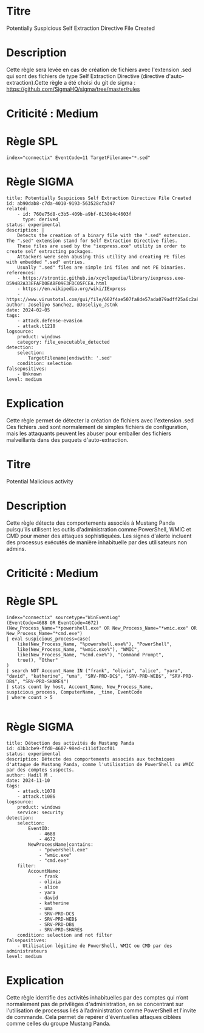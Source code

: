 
# Titre
Potentially Suspicious Self Extraction Directive File Created 

# Description

Cette règle sera levée en cas de création de fichiers avec l'extension .sed qui sont des fichiers de type Self Extraction Directive (directive d'auto-extraction).Cette règle a été choisi du git de sigma : https://github.com/SigmaHQ/sigma/tree/master/rules 

# Criticité : **Medium**


# Règle SPL

```
index="connectix" EventCode=11 TargetFilename="*.sed"

```

# Règle SIGMA

```
title: Potentially Suspicious Self Extraction Directive File Created
id: ab90dab8-c7da-4010-9193-563528cfa347
related:
    - id: 760e75d8-c3b5-409b-a9bf-6130b4c4603f
      type: derived
status: experimental
description: |
    Detects the creation of a binary file with the ".sed" extension. The ".sed" extension stand for Self Extraction Directive files.
    These files are used by the "iexpress.exe" utility in order to create self extracting packages.
    Attackers were seen abusing this utility and creating PE files with embedded ".sed" entries.
    Usually ".sed" files are simple ini files and not PE binaries.
references:
    - https://strontic.github.io/xcyclopedia/library/iexpress.exe-D594B2A33EFAFD0EABF09E3FDC05FCEA.html
    - https://en.wikipedia.org/wiki/IExpress
    - https://www.virustotal.com/gui/file/602f4ae507fa8de57ada079adff25a6c2a899bd25cd092d0af7e62cdb619c93c/behavior
author: Joseliyo Sanchez, @Joseliyo_Jstnk
date: 2024-02-05
tags:
    - attack.defense-evasion
    - attack.t1218
logsource:
    product: windows
    category: file_executable_detected
detection:
    selection:
        TargetFilename|endswith: '.sed'
    condition: selection
falsepositives:
    - Unknown
level: medium
```

# Explication

Cette règle permet de détecter la création de fichiers avec l'extension .sed
Ces fichiers .sed sont normalement de simples fichiers de configuration, mais les attaquants peuvent les abuser pour emballer des fichiers malveillants dans des paquets d'auto-extraction.




# Titre
Potential Malicious activity 

# Description

Cette règle détecte des comportements associés à Mustang Panda puisqu'ils utilisent les outils d'administration comme PowerShell, WMIC et CMD pour mener des attaques sophistiquées. Les signes d'alerte incluent des processus exécutés de manière inhabituelle par des utilisateurs non admins. 

# Criticité : **Medium**


# Règle SPL

```
index="connectix" sourcetype="WinEventLog" 
(EventCode=4688 OR EventCode=4672) 
(New_Process_Name="*powershell.exe" OR New_Process_Name="*wmic.exe" OR New_Process_Name="*cmd.exe") 
| eval suspicious_process=case(
    like(New_Process_Name, "%powershell.exe%"), "PowerShell",
    like(New_Process_Name, "%wmic.exe%"), "WMIC",
    like(New_Process_Name, "%cmd.exe%"), "Command Prompt",
    true(), "Other"
) 
| search NOT Account_Name IN ("frank", "olivia", "alice", "yara", "david", "katherine", "uma", "SRV-PRD-DC$", "SRV-PRD-WEB$", "SRV-PRD-DB$", "SRV-PRD-SHARE$")
| stats count by host, Account_Name, New_Process_Name, suspicious_process, ComputerName, _time, EventCode
| where count > 5


```

# Règle SIGMA

```
title: Détection des activités de Mustang Panda
id: 43b3cbe9-ffd0-4607-98ed-c1114f3ccf01
status: experimental
description: Détecte des comportements associés aux techniques d'attaque de Mustang Panda, comme l'utilisation de PowerShell ou WMIC par des comptes suspects.
author: Hadil M .
date: 2024-11-10
tags:
    - attack.t1078
    - attack.t1086
logsource:
    product: windows
    service: security
detection:
    selection:
        EventID:
            - 4688
            - 4672
        NewProcessName|contains:
            - "powershell.exe"
            - "wmic.exe"
            - "cmd.exe"
    filter:
        AccountName:
            - frank
            - olivia
            - alice
            - yara
            - david
            - katherine
            - uma
            - SRV-PRD-DC$
            - SRV-PRD-WEB$
            - SRV-PRD-DB$
            - SRV-PRD-SHARE$
    condition: selection and not filter
falsepositives:
    - Utilisation légitime de PowerShell, WMIC ou CMD par des administrateurs 
level: medium

```

# Explication

Cette règle identifie des activités inhabituelles par des comptes qui n’ont normalement pas de privilèges d'administration, en se concentrant sur l'utilisation de processus liés à l’administration comme PowerShell et l'invite de commande.  Cela permet de repérer d'éventuelles attaques ciblées comme celles du groupe Mustang Panda.
